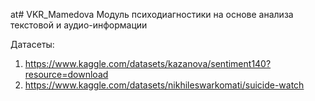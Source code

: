 at# VKR_Mamedova
Модуль психодиагностики на основе анализа текстовой и аудио-информации

Датасеты:
1. https://www.kaggle.com/datasets/kazanova/sentiment140?resource=download
2. https://www.kaggle.com/datasets/nikhileswarkomati/suicide-watch

